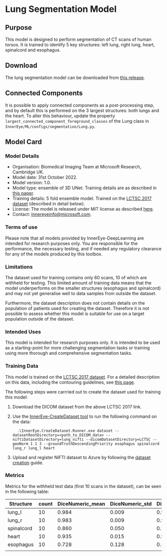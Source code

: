 # Lung Segmentation Model

## Purpose

This model is designed to perform segmentation of CT scans of human torsos. It is trained to identify 5 key structures: left lung, right lung, heart, spinalcord and esophagus.

## Download

The lung segmentation model can be downloaded from [this release](https://github.com/microsoft/InnerEye-DeepLearning/releases/tag/v0.8).

## Connected Components

It is possible to apply connected components as a post-processing step, and by default this is performed on the 3 largest structures: both lungs and the heart. To alter this behaviour, update the property `largest_connected_component_foreground_classes` of the Lung class in `InnerEye/ML/configs/segmentation/Lung.py`.

## Model Card

### Model Details

- Organisation: Biomedical Imaging Team at Microsoft Research, Cambridge UK.
- Model date: 31st October 2022.
- Model version: 1.0.
- Model type: ensemble of 3D UNet. Training details are as described in [this paper](https://jamanetwork.com/journals/jamanetworkopen/fullarticle/2773292).
- Training details: 5 fold ensemble model. Trained on the [LCTSC 2017 dataset](https://wiki.cancerimagingarchive.net/pages/viewpage.action?pageId=24284539) (described in detail below).
- License: The model is released under MIT license as described [here](https://github.com/microsoft/InnerEye-DeepLearning/blob/main/LICENSE).
- Contact: innereyeinfo@microsoft.com.

### Terms of use

Please note that all models provided by InnerEye-DeepLearning are intended for research purposes only. You are responsible for the performance, the necessary testing, and if needed any regulatory clearance for any of the models produced by this toolbox.

### Limitations

The dataset used for training contains only 60 scans, 10 of which are withheld for testing. This limited amount of training data means that the model underperforms on the smaller structures (esophagus and spinalcord) and may not yet generalise well to data samples from outside the dataset.

Furthermore, the dataset description does not contain details on the population of patients used for creating the dataset. Therefore it is not possible to assess whether this model is suitable for use on a target population outside of the dataset.

### Intended Uses

This model is intended for research purposes only. It is intended to be used as a starting-point for more challenging segmentation tasks or training using more thorough and comprehensive segmentation tasks.

### Training Data

This model is trained on the [LCTSC 2017 dataset](https://wiki.cancerimagingarchive.net/pages/viewpage.action?pageId=24284539). For a detailed description on this data, including the contouring guidelines, see [this page](https://wiki.cancerimagingarchive.net/pages/viewpage.action?pageId=24284539#242845396723d79f9909442996e4dd0af5e56a30).

The following steps were carrried out to create the dataset used for training this model:

1. Download the DICOM dataset from the above LCTSC 2017 link.
1. Use the [InnerEye-CreateDataset tool](https://github.com/microsoft/InnerEye-CreateDataset) to run the following command on the data:

   ```shell
     .\InnerEye.CreateDataset.Runner.exe dataset --datasetRootDirectory=<path_to_DICOM_data> --niftiDatasetDirectory=lung_nifti --dicomDatasetDirectory=LCTSC --geoNorm 1 1 3 --groundTruthDescendingPriority esophagus spinalcord lung_r lung_l heart
   ```

1. Upload and register NIFTI dataset to Azure by following the [dataset creation](creating_dataset.md) guide.

### Metrics

Metrics for the withheld test data (first 10 scans in the dataset), can be seen in the following table:

| Structure     | count   | DiceNumeric_mean | DiceNumeric_std | DiceNumeric_min | DiceNumeric_max | HausdorffDistance_mm_mean | HausdorffDistance_mm_std | HausdorffDistance_mm_min | HausdorffDistance_mm_max | MeanDistance_mm_mean | MeanDistance_mm_std | MeanDistance_mm_min | MeanDistance_mm_max |
|---------------|---------|------------------|-----------------|-----------------|-----------------|---------------------------|--------------------------|--------------------------|--------------------------|----------------------|---------------------|---------------------|---------------------|
| lung_l        | 10      | 0.984            | 0.009           | 0.958           | 0.990           | 11.642                    | 4.868                    | 6.558                    | 19.221                   | 0.344                | 0.266               | 0.167               | 1.027               |
| lung_r        | 10      | 0.983            | 0.009           | 0.960           | 0.991           | 10.764                    | 3.307                    | 6.325                    | 16.156                   | 0.345                | 0.200               | 0.160               | 0.797               |
| spinalcord    | 10      | 0.860            | 0.050           | 0.756           | 0.912           | 27.213                    | 22.015                   | 12.000                   | 81.398                   | 1.750                | 2.167               | 0.552               | 7.209               |
| heart         | 10      | 0.935            | 0.015           | 0.908           | 0.953           | 17.550                    | 14.796                   | 9.000                    | 17.550                   | 2.022                | 0.661               | 1.456               | 3.299               |
| esophagus     | 10      | 0.728            | 0.128           | 0.509           | 0.891           | 23.503                    | 25.679                   | 6.173                    | 72.008                   | 3.207                | 4.333               | 0.409               | 13.991              |
|               |         |                  |                 |                 |                 |                           |                          |                          |                          |                      |                     |                     |                     |
